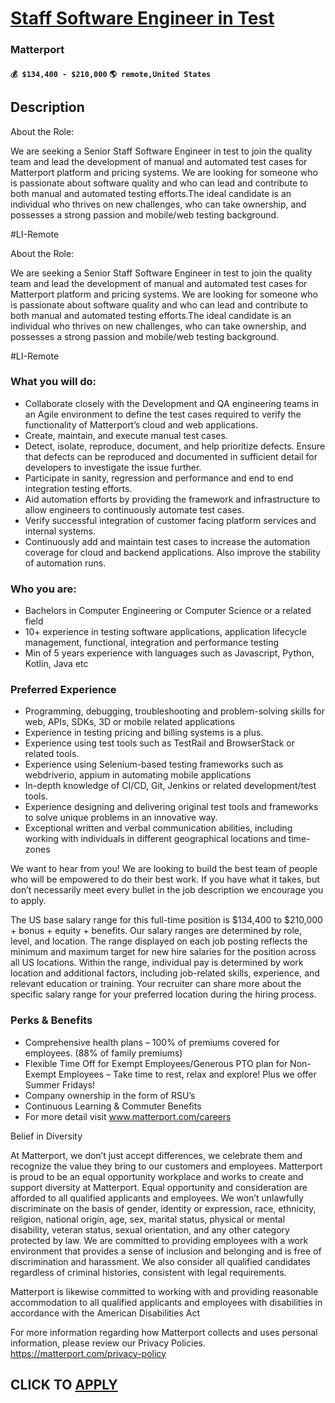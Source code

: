 # [Staff Software Engineer in Test](https://www.remotewlb.com/apply/staff-software-engineer-in-test-127213)  
### Matterport  
#### `💰 $134,400 - $210,000` `🌎 remote,United States`  

## Description

About the Role:

  

We are seeking a Senior Staff Software Engineer in test to join the quality team and lead the development of manual and automated test cases for Matterport platform and pricing systems. We are looking for someone who is passionate about software quality and who can lead and contribute to both manual and automated testing efforts.The ideal candidate is an individual who thrives on new challenges, who can take ownership, and possesses a strong passion and mobile/web testing background.

  

#LI-Remote

  

  

About the Role:

  

We are seeking a Senior Staff Software Engineer in test to join the quality team and lead the development of manual and automated test cases for Matterport platform and pricing systems. We are looking for someone who is passionate about software quality and who can lead and contribute to both manual and automated testing efforts.The ideal candidate is an individual who thrives on new challenges, who can take ownership, and possesses a strong passion and mobile/web testing background.

  

#LI-Remote

  

  

### What you will do:

* Collaborate closely with the Development and QA engineering teams in an Agile environment to define the test cases required to verify the functionality of Matterport’s cloud and web applications. 
* Create, maintain, and execute manual test cases.
* Detect, isolate, reproduce, document, and help prioritize defects. Ensure that defects can be reproduced and documented in sufficient detail for developers to investigate the issue further.
* Participate in sanity, regression and performance and end to end integration testing efforts.
* Aid automation efforts by providing the framework and infrastructure to allow engineers to continuously automate test cases.
* Verify successful integration of customer facing platform services and internal systems.
* Continuously add and maintain test cases to increase the automation coverage for cloud and backend applications. Also improve the stability of automation runs.

  

###  Who you are:

* Bachelors in Computer Engineering or Computer Science or a related field
* 10+ experience in testing software applications, application lifecycle management, functional, integration and performance testing
* Min of 5 years experience with languages such as Javascript, Python, Kotlin, Java etc

  

### Preferred Experience

* Programming, debugging, troubleshooting and problem-solving skills for web, APIs, SDKs, 3D or mobile related applications
* Experience in testing pricing and billing systems is a plus. 
* Experience using test tools such as TestRail and BrowserStack or related tools.
* Experience using Selenium-based testing frameworks such as webdriverio, appium in automating mobile applications
* In-depth knowledge of CI/CD, Git, Jenkins or related development/test tools.
* Experience designing and delivering original test tools and frameworks to solve unique problems in an innovative way.
* Exceptional written and verbal communication abilities, including working with individuals in different geographical locations and time-zones

  

  

We want to hear from you! We are looking to build the best team of people who will be empowered to do their best work. If you have what it takes, but don’t necessarily meet every bullet in the job description we encourage you to apply.

  

The US base salary range for this full-time position is $134,400 to $210,000 + bonus + equity + benefits. Our salary ranges are determined by role, level, and location. The range displayed on each job posting reflects the minimum and maximum target for new hire salaries for the position across all US locations. Within the range, individual pay is determined by work location and additional factors, including job-related skills, experience, and relevant education or training. Your recruiter can share more about the specific salary range for your preferred location during the hiring process.

  

  

  

### Perks & Benefits

* Comprehensive health plans – 100% of premiums covered for employees. (88% of family premiums)
* Flexible Time Off for Exempt Employees/Generous PTO plan for Non-Exempt Employees – Take time to rest, relax and explore! Plus we offer Summer Fridays!
* Company ownership in the form of RSU’s 
* Continuous Learning & Commuter Benefits
* For more detail visit www.matterport.com/careers 

  

Belief in Diversity

  

At Matterport, we don’t just accept differences, we celebrate them and recognize the value they bring to our customers and employees. Matterport is proud to be an equal opportunity workplace and works to create and support diversity at Matterport. Equal opportunity and consideration are afforded to all qualified applicants and employees. We won’t unlawfully discriminate on the basis of gender, identity or expression, race, ethnicity, religion, national origin, age, sex, marital status, physical or mental disability, veteran status, sexual orientation, and any other category protected by law. We are committed to providing employees with a work environment that provides a sense of inclusion and belonging and is free of discrimination and harassment. We also consider all qualified candidates regardless of criminal histories, consistent with legal requirements.

  

Matterport is likewise committed to working with and providing reasonable accommodation to all qualified applicants and employees with disabilities in accordance with the American Disabilities Act

  

For more information regarding how Matterport collects and uses personal information, please review our Privacy Policies. https://matterport.com/privacy-policy

  
## CLICK TO [APPLY](https://www.remotewlb.com/apply/staff-software-engineer-in-test-127213)

